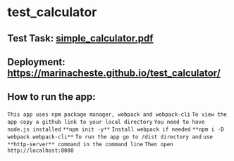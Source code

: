 # test_calculator
**Test Task:** [simple_calculator.pdf](https://github.com/MarinaCheSte/test_calculator/files/10168735/simple_calculator.pdf)
---
**Deployment**: https://marinacheste.github.io/test_calculator/
---
**How to run the app:**
--
`This app uses npm package manager, webpack and webpack-cli`
`To view the app copy a github link to your local directory`
`You need to have node.js installed`
`**npm init -y**`
`Install webpack if needed`
`**npm i -D webpack webpack-cli**`
`To run the app go to /dist directory and`
`use **http-server** command in the command line`
`Then open http://localhost:8080`
